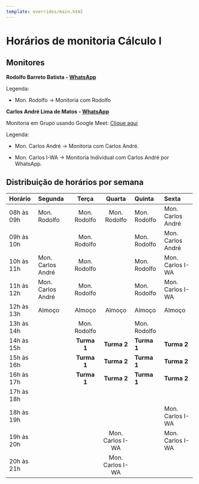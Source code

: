 ```yaml
---
template: overrides/main.html
---
```


# Horários de monitoria Cálculo I 

## Monitores 

**Rodolfo Barreto Batista - [WhatsApp](https://api.whatsapp.com/send?1=pt_BR&phone=5575981363026)** 

Legenda: 

+ Mon. Rodolfo -> Monitoria com Rodolfo 

**Carlos André Lima de Matos - [WhatsApp](https://api.whatsapp.com/send?1=pt_BR&phone=5575991940520)** 

Monitoria em Grupo usando Google Meet: [Clique aqui](https://meet.google.com/kgj-wbwi-tai)

Legenda: 

+ Mon. Carlos André -> Monitoria com Carlos André.

+ Mon. Carlos I-WA -> Monitoria Individual com Carlos André por WhatsApp.

## Distribuição de horários por semana 

| Horário    | Segunda              | Terça                | Quarta          | Quinta            | Sexta                |
| :--------- | :--------------------| :-------------------:| :--------------:| :-----------------| :--------------------|
| 08h às 09h | Mon. Rodolfo         |  Mon. Rodolfo        | Mon. Rodolfo    | Mon. Rodolfo      | Mon. Carlos André    |
| 09h às 10h |                      |  Mon. Rodolfo        |                 | Mon. Rodolfo      | Mon. Carlos André    |
| 10h às 11h |  Mon. Carlos André   |  Mon. Rodolfo        |                 | Mon. Rodolfo      | Mon. Carlos I-WA     |
| 11h às 12h |  Mon. Carlos André   |  Mon. Rodolfo        |                 | Mon. Rodolfo      | Mon. Carlos I-WA     |
| 12h às 13h |  Almoço              |  Almoço              |   Almoço        | Almoço            |  Almoço              |
| 13h às 14h |                      |  Mon. Rodolfo        |                 | Mon. Rodolfo      |                      |
| 14h às 15h |                      |  **Turma 1**         |  **Turma 2**    | **Turma 1**       | **Turma 2**          |
| 15h às 16h |                      |  **Turma 1**         |  **Turma 2**    | **Turma 1**       | **Turma 2**          |
| 16h às 17h |                      |  **Turma 1**         |  **Turma 2**    | **Turma 1**       | **Turma 2**          |
| 17h às 18h |                      |                      |                 |                   |                      |
| 18h às 19h |                      |                      |                 |                   |  Mon. Carlos I-WA    |
| 19h às 20h |                      |                      | Mon. Carlos I-WA |                  | Mon. Carlos I-WA     |
| 20h às 21h |                      |                      | Mon. Carlos I-WA |                  |                      |

